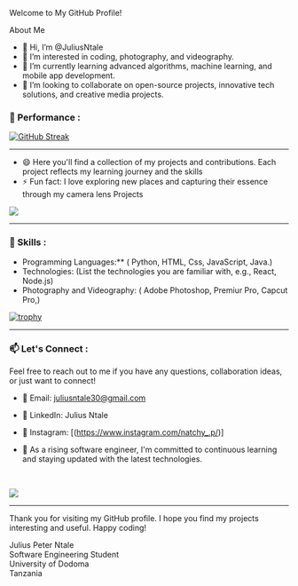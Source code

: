 Welcome to My GitHub Profile!

About Me

- 👋 Hi, I’m @JuliusNtale <br>
- 👀 I’m interested in coding, photography, and videography. <br>
- 🌱 I’m currently learning advanced algorithms, machine learning, and mobile app development. <br>
- 💞️ I’m looking to collaborate on open-source projects, innovative tech solutions, and creative media projects. <br>

### 🚧 Performance : 

[![GitHub Streak](https://streak-stats.demolab.com?user=JuliusNtale&theme=radical&border_radius=9&date_format=M%20j%5B%2C%20Y%5D&card_width=481)](https://git.io/streak-stats)
<hr/>

- 😄 Here you'll find a collection of my projects and contributions. Each project reflects my learning journey and the skills<br>
- ⚡ Fun fact: I love exploring new places and capturing their essence through my camera lens
Projects


![](https://github-readme-stats.vercel.app/api?username=JuliusNtale&theme=radical&hide_border=false&include_all_commits=true&count_private=true)<br/>
<hr/>



### 🤹 Skills : 

- Programming Languages:** ( Python, HTML, Css, JavaScript, Java.) <br>
- Technologies: (List the technologies you are familiar with, e.g., React, Node.js) <br>
- Photography and Videography: ( Adobe Photoshop, Premiur Pro, Capcut Pro,) <br>

[![trophy](https://github-profile-trophy.vercel.app/?username=JuliusNtale&theme=radical)](https://github.com/ryo-ma/github-profile-trophy)
<hr/>


### 📫 Let's Connect :
Feel free to reach out to me if you have any questions, collaboration ideas, or just want to connect!

- 📧 Email: juliusntale30@gmail.com
  
- 💼 LinkedIn: Julius Ntale

- 🌱 Instagram: [(https://www.instagram.com/natchy_.p/)] 
  
- 🚀 As a rising software engineer, I'm committed to continuous learning and staying updated with the latest technologies.
 <br>

![](https://github-profile-summary-cards.vercel.app/api/cards/profile-details?username=JuliusNtale&theme=radical)<br/>
<hr/>


Thank you for visiting my GitHub profile. I hope you find my projects interesting and useful. Happy coding! <br>

Julius Peter Ntale <br>
Software Engineering Student <br>
University of Dodoma <br>
Tanzania <br>
